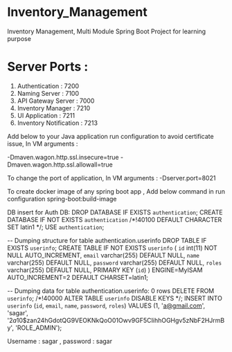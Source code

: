 # Inventory_Management
Inventory Management, Multi Module Spring Boot Project for learning purpose


# Server Ports : 

1. Authentication       : 7200
2. Naming Server        : 7100
3. API Gateway Server   : 7000  
4. Inventory Manager    : 7210
5. UI Application       : 7211
6. Inventory Notification : 7213


Add below to your Java application run configuration to avoid certificate issue, In VM arguments :

-Dmaven.wagon.http.ssl.insecure=true -Dmaven.wagon.http.ssl.allowall=true

To change the port of application, In VM arguments :
-Dserver.port=8021

To create docker image of any spring boot app , Add below command in run configuration
spring-boot:build-image




DB insert for Auth DB:
DROP DATABASE IF EXISTS `authentication`;
CREATE DATABASE IF NOT EXISTS `authentication` /*!40100 DEFAULT CHARACTER SET latin1 */;
USE `authentication`;

-- Dumping structure for table authentication.userinfo
DROP TABLE IF EXISTS `userinfo`;
CREATE TABLE IF NOT EXISTS `userinfo` (
  `id` int(11) NOT NULL AUTO_INCREMENT,
  `email` varchar(255) DEFAULT NULL,
  `name` varchar(255) DEFAULT NULL,
  `password` varchar(255) DEFAULT NULL,
  `roles` varchar(255) DEFAULT NULL,
  PRIMARY KEY (`id`)
) ENGINE=MyISAM AUTO_INCREMENT=2 DEFAULT CHARSET=latin1;

-- Dumping data for table authentication.userinfo: 0 rows
DELETE FROM `userinfo`;
/*!40000 ALTER TABLE `userinfo` DISABLE KEYS */;
INSERT INTO `userinfo` (`id`, `email`, `name`, `password`, `roles`) VALUES
	(1, 'a@gmail.com', 'sagar', '$2a$10$zan24hGdotQG9VEOKNkQoO01Owv9GF5CIihhOGHgv5zNbF2HJrmBy', 'ROLE_ADMIN');

Username : sagar , password : sagar
